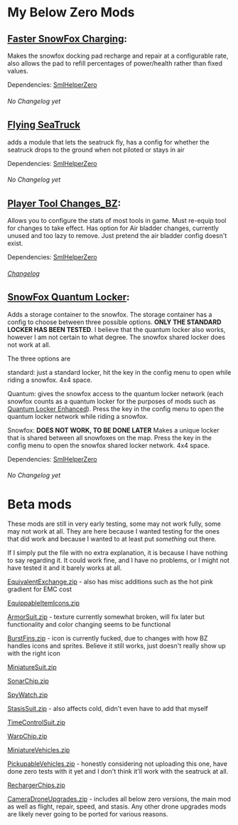 # My Below Zero Mods

## [Faster SnowFox Charging](https://github.com/Nagorogan/My-Subnautica-Mods/files/8227669/FasterSnowFoxCharging.zip):


Makes the snowfox docking pad recharge and repair at a configurable rate, also allows the pad to refill percentages of power/health rather than fixed values.

Dependencies: [SmlHelperZero](https://www.nexusmods.com/subnauticabelowzero/mods/34)
###### No Changelog yet


## [Flying SeaTruck](https://github.com/Nagorogan/My-Subnautica-Mods/files/8694119/FlyingSeaTruck.zip)


adds a module that lets the seatruck fly, has a config for whether the seatruck drops to the ground when not piloted or stays in air

Dependencies: [SmlHelperZero](https://www.nexusmods.com/subnauticabelowzero/mods/34)
###### No Changelog yet


## [Player Tool Changes_BZ](https://github.com/Nagorogan/My-Subnautica-Mods/files/8309959/PlayerToolChanges_BZ.zip):


Allows you to configure the stats of most tools in game. Must re-equip tool for changes to take effect. Has option for Air bladder changes, currently unused and too lazy to remove. Just pretend the air bladder config doesn't exist.

Dependencies: [SmlHelperZero](https://www.nexusmods.com/subnauticabelowzero/mods/34)
###### [Changelog](https://github.com/Nagorogan/My-Subnautica-Mods/blob/main/PlayerToolChanges_BZ/Changelog.md)


## [SnowFox Quantum Locker](https://github.com/Nagorogan/My-Subnautica-Mods/files/8227678/SnowFoxQuantumLocker.zip):


Adds a storage container to the snowfox. The storage container has a config to choose between three possible options. **ONLY THE STANDARD LOCKER HAS BEEN TESTED**. I believe that the quantum locker also works, however I am not certain to what degree. The snowfox shared locker does not work at all.

The three options are

standard: just a standard locker, hit the key in the config menu to open while riding a snowfox. 4x4 space.

Quantum: gives the snowfox access to the quantum locker network (each snowfox counts as a quantum locker for the purposes of mods such as [Quantum Locker Enhanced](https://www.nexusmods.com/subnauticabelowzero/mods/91)). Press the key in the config menu to open the quantum locker network while riding a snowfox.

Snowfox: **DOES NOT WORK, TO BE DONE LATER** Makes a unique locker that is shared between all snowfoxes on the map. Press the key in the config menu to open the snowfox shared locker network. 4x4 space.

Dependencies: [SmlHelperZero](https://www.nexusmods.com/subnauticabelowzero/mods/34)
###### No Changelog yet




# Beta mods

These mods are still in very early testing, some may not work fully, some may not work at all. They are here because I wanted testing for the ones that did work and because I wanted to at least put *something* out there.

If I simply put the file with no extra explanation, it is because I have nothing to say regarding it. It could work fine, and I have no problems, or I might not have tested it and it barely works at all.


[EquivalentExchange.zip](https://github.com/EldritchCarMaker/My-Subnautica-Mods/files/10315479/EquivalentExchange.zip) - also has misc additions such as the hot pink gradient for EMC cost


[EquippableItemIcons.zip](https://github.com/EldritchCarMaker/My-Subnautica-Mods/files/10315483/EquippableItemIcons.zip)


[ArmorSuit.zip](https://github.com/EldritchCarMaker/My-Subnautica-Mods/files/10315485/ArmorSuit.zip) - texture currently somewhat broken, will fix later but functionality and color changing seems to be functional


[BurstFins.zip](https://github.com/EldritchCarMaker/My-Subnautica-Mods/files/10315488/BurstFins.zip) - icon is currently fucked, due to changes with how BZ handles icons and sprites. Believe it still works, just doesn't really show up with the right icon


[MiniatureSuit.zip](https://github.com/EldritchCarMaker/My-Subnautica-Mods/files/10315492/MiniatureSuit.zip)


[SonarChip.zip](https://github.com/EldritchCarMaker/My-Subnautica-Mods/files/10315499/SonarChip.zip)


[SpyWatch.zip](https://github.com/EldritchCarMaker/My-Subnautica-Mods/files/10315500/SpyWatch.zip)


[StasisSuit.zip](https://github.com/EldritchCarMaker/My-Subnautica-Mods/files/10315501/StasisSuit.zip) - also affects cold, didn't even have to add that myself


[TimeControlSuit.zip](https://github.com/EldritchCarMaker/My-Subnautica-Mods/files/10315504/TimeControlSuit.zip)


[WarpChip.zip](https://github.com/EldritchCarMaker/My-Subnautica-Mods/files/10315505/WarpChip.zip)


[MiniatureVehicles.zip](https://github.com/EldritchCarMaker/My-Subnautica-Mods/files/10315493/MiniatureVehicles.zip)


[PickupableVehicles.zip](https://github.com/EldritchCarMaker/My-Subnautica-Mods/files/10315494/PickupableVehicles.zip) - honestly considering not uploading this one, have done zero tests with it yet and I don't think it'll work with the seatruck at all.


[RechargerChips.zip](https://github.com/EldritchCarMaker/My-Subnautica-Mods/files/10315498/RechargerChips.zip)


[CameraDroneUpgrades.zip](https://github.com/EldritchCarMaker/My-Subnautica-Mods/files/10315506/CameraDroneUpgrades.zip) - includes all below zero versions, the main mod as well as flight, repair, speed, and stasis. Any other drone upgrades mods are likely never going to be ported for various reasons.
